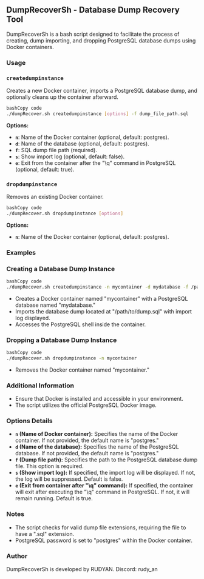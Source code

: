 ## **DumpRecoverSh - Database Dump Recovery Tool**

DumpRecoverSh is a bash script designed to facilitate the process of creating, dump importing, and dropping PostgreSQL database dumps using Docker containers.

### **Usage**

### **`createdumpinstance`**

Creates a new Docker container, imports a PostgreSQL database dump, and optionally cleans up the container afterward.

```bash
bashCopy code
./dumpRecover.sh createdumpinstance [options] -f dump_file_path.sql

```

**Options:**

- **`n`**: Name of the Docker container (optional, default: postgres).
- **`d`**: Name of the database (optional, default: postgres).
- **`f`**: SQL dump file path (required).
- **`s`**: Show import log (optional, default: false).
- **`e`**: Exit from the container after the "\q" command in PostgreSQL (optional, default: true).

### **`dropdumpinstance`**

Removes an existing Docker container.

```bash
bashCopy code
./dumpRecover.sh dropdumpinstance [options]

```

**Options:**

- **`n`**: Name of the Docker container (optional, default: postgres).

### **Examples**

### Creating a Database Dump Instance

```bash
bashCopy code
./dumpRecover.sh createdumpinstance -n mycontainer -d mydatabase -f /path/to/dump.sql -s

```

- Creates a Docker container named "mycontainer" with a PostgreSQL database named "mydatabase."
- Imports the database dump located at "/path/to/dump.sql" with import log displayed.
- Accesses the PostgreSQL shell inside the container.

### Dropping a Database Dump Instance

```bash
bashCopy code
./dumpRecover.sh dropdumpinstance -n mycontainer

```

- Removes the Docker container named "mycontainer."

### **Additional Information**

- Ensure that Docker is installed and accessible in your environment.
- The script utilizes the official PostgreSQL Docker image.

### **Options Details**

- **`n` (Name of Docker container):** Specifies the name of the Docker container. If not provided, the default name is "postgres."
- **`d` (Name of the database):** Specifies the name of the PostgreSQL database. If not provided, the default name is "postgres."
- **`f` (Dump file path):** Specifies the path to the PostgreSQL database dump file. This option is required.
- **`s` (Show import log):** If specified, the import log will be displayed. If not, the log will be suppressed. Default is false.
- **`e` (Exit from container after "\q" command):** If specified, the container will exit after executing the "\q" command in PostgreSQL. If not, it will remain running. Default is true.

### **Notes**

- The script checks for valid dump file extensions, requiring the file to have a ".sql" extension.
- PostgreSQL password is set to "postgres" within the Docker container.

### **Author**

DumpRecoverSh is developed by RUDYAN.
 Discord: rudy_an
